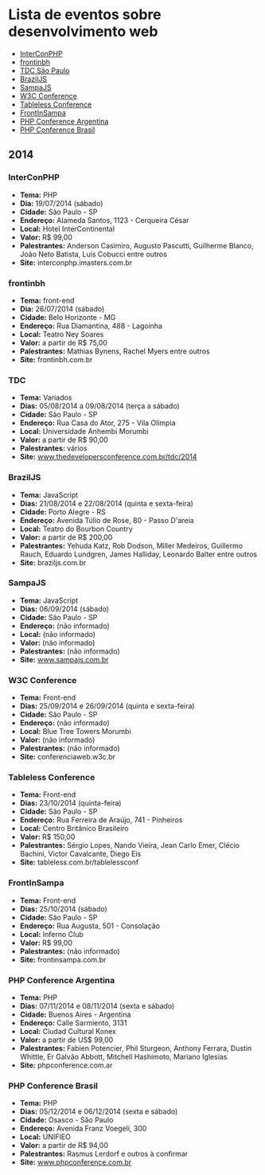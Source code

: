 # Lista de eventos sobre desenvolvimento web

* [InterConPHP](#interconphp-2014)
* [frontinbh](#frontinbh-2014)
* [TDC São Paulo](#tdc-sp-2014)
* [BrazilJS](#braziljs-2014)
* [SampaJS](#sampajs-2014)
* [W3C Conference](#w3c-conference-2014)
* [Tableless Conference](#tableless-conference-2014)
* [FrontInSampa](#frontinsampa-2014)
* [PHP Conference Argentina](#php-conference-ar-2014)
* [PHP Conference Brasil](#php-conference-br-2014)

## 2014

### <a name="interconphp-2014"></a>InterConPHP
* **Tema:** PHP
* **Dia:** 19/07/2014 (sábado)
* **Cidade:** São Paulo - SP
* **Endereço:** Alameda Santos, 1123 - Cerqueira César
* **Local:** Hotel InterContinental
* **Valor:** R$ 99,00
* **Palestrantes:** Anderson Casimiro, Augusto Pascutti, Guilherme Blanco, João Neto Batista, Luís Cobucci entre outros
* **Site:** interconphp.imasters.com.br

### <a name="frontinbh-2014"></a>frontinbh
* **Tema:** front-end
* **Dia:** 26/07/2014 (sábado)
* **Cidade:** Belo Horizonte - MG
* **Endereço:** Rua Diamantina, 488 - Lagoinha
* **Local:** Teatro Ney Soares
* **Valor:** a partir de R$ 75,00
* **Palestrantes:** Mathias Bynens, Rachel Myers entre outros
* **Site:** frontinbh.com.br

### <a name="tdc-sp-2014"></a>TDC
* **Tema:** Variados
* **Dias:** 05/08/2014 a 09/08/2014 (terça a sábado)
* **Cidade:** São Paulo - SP
* **Endereço:** Rua Casa do Ator, 275 - Vila Olímpia
* **Local:** Universidade Anhembi Morumbi
* **Valor:** a partir de R$ 90,00
* **Palestrantes:** vários
* **Site:** www.thedevelopersconference.com.br/tdc/2014

### <a name="braziljs-2014"></a>BrazilJS
* **Tema:** JavaScript
* **Dias:** 21/08/2014 e 22/08/2014 (quinta e sexta-feira)
* **Cidade:** Porto Alegre - RS
* **Endereço:** Avenida Túlio de Rose, 80 - Passo D'areia
* **Local:** Teatro do Bourbon Country
* **Valor:** a partir de R$ 200,00
* **Palestrantes:** Yehuda Katz, Rob Dodson, Miller Medeiros, Guillermo Rauch, Eduardo Lundgren, James Halliday, Leonardo Balter entre outros
* **Site:** braziljs.com.br

### <a name="sampajs-2014"></a>SampaJS
* **Tema:** JavaScript
* **Dias:** 06/09/2014 (sábado)
* **Cidade:** São Paulo - SP
* **Endereço:** (não informado)
* **Local:** (não informado)
* **Valor:** (não informado)
* **Palestrantes:** (não informado)
* **Site:** www.sampajs.com.br

### <a name="w3c-conference-2014"></a>W3C Conference
* **Tema:** Front-end
* **Dias:** 25/09/2014 e 26/09/2014 (quinta e sexta-feira)
* **Cidade:** São Paulo - SP
* **Endereço:** (não informado)
* **Local:** Blue Tree Towers Morumbi
* **Valor:** (não informado)
* **Palestrantes:** (não informado)
* **Site:** conferenciaweb.w3c.br

### <a name="tableless-conference-2014"></a>Tableless Conference
* **Tema:** Front-end
* **Dias:** 23/10/2014 (quinta-feira)
* **Cidade:** São Paulo - SP
* **Endereço:** Rua Ferreira de Araújo, 741 - Pinheiros
* **Local:** Centro Britânico Brasileiro
* **Valor:** R$ 150,00
* **Palestrantes:** Sérgio Lopes, Nando Vieira, Jean Carlo Emer, Clécio Bachini, Victor Cavalcante, Diego Eis
* **Site:** tableless.com.br/tablelessconf

### <a name="frontinsampa-2014"></a>FrontInSampa
* **Tema:** Front-end
* **Dias:** 25/10/2014 (sábado)
* **Cidade:** São Paulo - SP
* **Endereço:** Rua Augusta, 501 - Consolação
* **Local:** Inferno Club
* **Valor:** R$ 99,00
* **Palestrantes:** (não informado)
* **Site:** frontinsampa.com.br

### <a name="php-conference-ar-2014"></a>PHP Conference Argentina
* **Tema:** PHP
* **Dias:** 07/11/2014 e 08/11/2014 (sexta e sábado)
* **Cidade:** Buenos Aires - Argentina
* **Endereço:** Calle Sarmiento, 3131
* **Local:** Ciudad Cultural Konex
* **Valor:** a partir de US$ 99,00
* **Palestrantes:** Fabien Potencier, Phil Sturgeon, Anthony Ferrara, Dustin Whittle, Er Galvão Abbott, Mitchell Hashimoto, Mariano Iglesias
* **Site:** phpconference.com.ar

### <a name="php-conference-br-2014"></a>PHP Conference Brasil
* **Tema:** PHP
* **Dias:** 05/12/2014 e 06/12/2014 (sexta e sábado)
* **Cidade:** Osasco - São Paulo
* **Endereço:** Avenida Franz Voegeli, 300
* **Local:** UNIFIEO
* **Valor:** a partir de R$ 94,00
* **Palestrantes:** Rasmus Lerdorf e outros à confirmar
* **Site:** www.phpconference.com.br